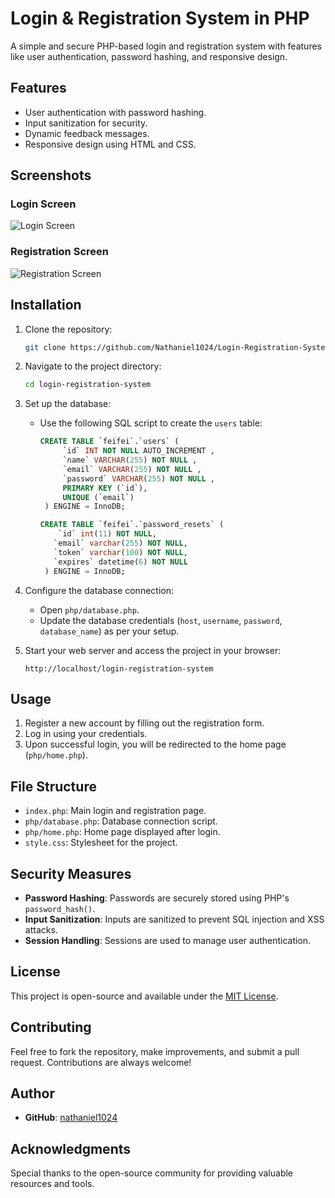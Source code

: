# Login & Registration System in PHP

A simple and secure PHP-based login and registration system with features like user authentication, password hashing, and responsive design.

## Features

- User authentication with password hashing.
- Input sanitization for security.
- Dynamic feedback messages.
- Responsive design using HTML and CSS.

## Screenshots

### Login Screen
![Login Screen](https://github.com/user-attachments/assets/3b8a6225-aa35-488c-a438-36791f8acaef)

### Registration Screen
![Registration Screen](https://github.com/user-attachments/assets/b61572b4-f198-4124-a77a-8366d8084c01)

## Installation

1. Clone the repository:

   ```bash
   git clone https://github.com/Nathaniel1024/Login-Registration-System-in-PHP.git
   ```

2. Navigate to the project directory:

   ```bash
   cd login-registration-system
   ```

3. Set up the database:

   - Use the following SQL script to create the `users` table:

     ```sql
     CREATE TABLE `feifei`.`users` (
	      `id` INT NOT NULL AUTO_INCREMENT , 
	      `name` VARCHAR(255) NOT NULL , 
	      `email` VARCHAR(255) NOT NULL , 
	      `password` VARCHAR(255) NOT NULL , 
	      PRIMARY KEY (`id`), 
	      UNIQUE (`email`)
      ) ENGINE = InnoDB;

     CREATE TABLE `feifei`.`password_resets` (
	     `id` int(11) NOT NULL,
        `email` varchar(255) NOT NULL,
        `token` varchar(100) NOT NULL,
        `expires` datetime(6) NOT NULL
      ) ENGINE = InnoDB;
     ```

4. Configure the database connection:

   - Open `php/database.php`.
   - Update the database credentials (`host`, `username`, `password`, `database_name`) as per your setup.

5. Start your web server and access the project in your browser:

   ```
   http://localhost/login-registration-system
   ```

## Usage

1. Register a new account by filling out the registration form.
2. Log in using your credentials.
3. Upon successful login, you will be redirected to the home page (`php/home.php`).

## File Structure

- `index.php`: Main login and registration page.
- `php/database.php`: Database connection script.
- `php/home.php`: Home page displayed after login.
- `style.css`: Stylesheet for the project.

## Security Measures

- **Password Hashing**: Passwords are securely stored using PHP's `password_hash()`.
- **Input Sanitization**: Inputs are sanitized to prevent SQL injection and XSS attacks.
- **Session Handling**: Sessions are used to manage user authentication.

## License

This project is open-source and available under the [MIT License](LICENSE).

## Contributing

Feel free to fork the repository, make improvements, and submit a pull request. Contributions are always welcome!

## Author
- **GitHub**: [nathaniel1024](https://github.com/Nathaniel1024)

## Acknowledgments

Special thanks to the open-source community for providing valuable resources and tools.
